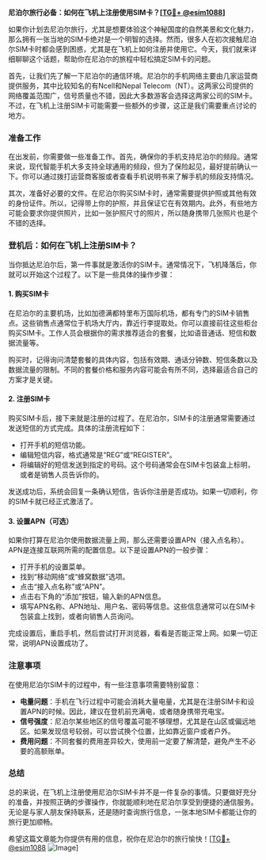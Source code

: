 **尼泊尔旅行必备：如何在飞机上注册使用SIM卡？[[TG💪+ @esim1088](https://t.me/s/esim1088)]**

如果你计划去尼泊尔旅行，尤其是想要体验这个神秘国度的自然美景和文化魅力，那么拥有一张当地的SIM卡绝对是一个明智的选择。然而，很多人在初次接触尼泊尔SIM卡时都会感到困惑，尤其是在飞机上如何注册并使用它。今天，我们就来详细聊聊这个话题，帮助你在尼泊尔的旅程中轻松搞定SIM卡的问题。

首先，让我们先了解一下尼泊尔的通信环境。尼泊尔的手机网络主要由几家运营商提供服务，其中比较知名的有Ncell和Nepal Telecom（NT）。这两家公司提供的网络覆盖范围广，信号质量也不错，因此大多数游客会选择这两家公司的SIM卡。不过，在飞机上注册SIM卡可能需要一些额外的步骤，这正是我们需要重点讨论的地方。

### 准备工作

在出发前，你需要做一些准备工作。首先，确保你的手机支持尼泊尔的频段。通常来说，现代智能手机大多支持全球通用的频段，但为了保险起见，最好提前确认一下。你可以通过拨打运营商客服或者查看手机说明书来了解手机的频段支持情况。

其次，准备好必要的文件。在尼泊尔购买SIM卡时，通常需要提供护照或其他有效的身份证件。所以，记得带上你的护照，并且保证它在有效期内。此外，有些地方可能会要求你提供照片，比如一张护照尺寸的照片，所以随身携带几张照片也是个不错的选择。

### 登机后：如何在飞机上注册SIM卡？

当你抵达尼泊尔后，第一件事就是激活你的SIM卡。通常情况下，飞机降落后，你就可以开始这个过程了。以下是一些具体的操作步骤：

#### 1. 购买SIM卡

在尼泊尔的主要机场，比如加德满都特里布万国际机场，都有专门的SIM卡销售点。这些销售点通常位于机场大厅内，靠近行李提取处。你可以直接前往这些柜台购买SIM卡。工作人员会根据你的需求推荐适合的套餐，比如语音通话、短信和数据流量等。

购买时，记得询问清楚套餐的具体内容，包括有效期、通话分钟数、短信条数以及数据流量的限制。不同的套餐价格和服务内容可能会有所不同，选择最适合自己的方案才是关键。

#### 2. 注册SIM卡

购买SIM卡后，接下来就是注册的过程了。在尼泊尔，SIM卡的注册通常需要通过发送短信的方式完成。具体的注册流程如下：

- 打开手机的短信功能。
- 编辑短信内容，格式通常是“REG”或“REGISTER”。
- 将编辑好的短信发送到指定的号码。这个号码通常会在SIM卡包装盒上标明，或者是销售人员告诉你的。

发送成功后，系统会回复一条确认短信，告诉你注册是否成功。如果一切顺利，你的SIM卡就已经正式激活了。

#### 3. 设置APN（可选）

如果你打算在尼泊尔使用数据流量上网，那么还需要设置APN（接入点名称）。APN是连接互联网所需的配置信息。以下是设置APN的一般步骤：

- 打开手机的设置菜单。
- 找到“移动网络”或“蜂窝数据”选项。
- 点击“接入点名称”或“APN”。
- 点击右下角的“添加”按钮，输入新的APN信息。
- 填写APN名称、APN地址、用户名、密码等信息。这些信息通常可以在SIM卡包装盒上找到，或者向销售人员询问。

完成设置后，重启手机，然后尝试打开浏览器，看看是否能正常上网。如果一切正常，说明APN设置成功了。

### 注意事项

在使用尼泊尔SIM卡的过程中，有一些注意事项需要特别留意：

- **电量问题**：手机在飞行过程中可能会消耗大量电量，尤其是在注册SIM卡和设置APN的时候。因此，建议在登机前充满电，或者随身携带充电宝。
- **信号强度**：尼泊尔某些地区的信号覆盖可能不够理想，尤其是在山区或偏远地区。如果发现信号较弱，可以尝试换个位置，比如靠近窗户或者户外。
- **费用问题**：不同套餐的费用差异较大，使用前一定要了解清楚，避免产生不必要的高额账单。

### 总结

总的来说，在飞机上注册使用尼泊尔SIM卡并不是一件复杂的事情。只要做好充分的准备，并按照正确的步骤操作，你就能顺利地在尼泊尔享受到便捷的通信服务。无论是与家人朋友保持联系，还是随时查询旅行信息，一张本地SIM卡都能让你的旅行更加顺畅。

希望这篇文章能为你提供有用的信息，祝你在尼泊尔的旅行愉快！[[TG💪+ @esim1088](https://t.me/s/esim1088) ![Image](https://i.postimg.cc/4NQfJmqS/Snipaste-2025-05-13-00-14-12.png)]